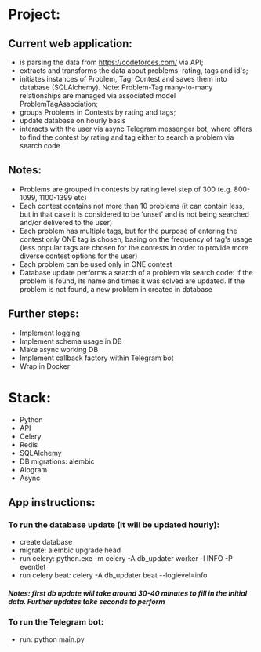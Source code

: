 # Project:

## Current web application:

* is parsing the data from https://codeforces.com/ via API;
* extracts and transforms the data about problems' rating, tags and id's;
* initiates instances of Problem, Tag, Contest and saves them into database (SQLAlchemy). Note: Problem-Tag many-to-many
  relationships are managed via associated model ProblemTagAssociation;
* groups Problems in Contests by rating and tags;
* update database on hourly basis
* interacts with the user via async Telegram messenger bot, where offers to find the contest by rating and tag either to
  search a problem via search code

## Notes:

* Problems are grouped in contests by rating level step of 300 (e.g. 800-1099, 1100-1399 etc)
* Each contest contains not more than 10 problems (it can contain less, but in that case it is considered to be 'unset'
  and is not being searched and/or delivered to the user)
* Each problem has multiple tags, but for the purpose of entering the contest only ONE tag is chosen, basing on the
  frequency of tag's usage (less popular tags are chosen for the contests in order to provide more diverse contest
  options
  for the user)
* Each problem can be used only in ONE contest
* Database update performs a search of a problem via search code: if the problem is found, its name and times it was
  solved are updated. If the problem is not found, a new problem in created in database


## Further steps:
* Implement logging
* Implement schema usage in DB
* Make async working DB
* Implement callback factory within Telegram bot
* Wrap in Docker


# Stack:

* Python
* API
* Celery
* Redis
* SQLAlchemy
* DB migrations: alembic
* Aiogram
* Async

## App instructions:


### To run the database update (it will be updated hourly):

* create database
* migrate: alembic upgrade head
* run celery: python.exe -m celery -A db_updater worker -l INFO -P eventlet
* run celery beat: celery -A db_updater beat --loglevel=info 
##### Notes: first db update will take around 30-40 minutes to fill in the initial data. Further updates take seconds to perform 

### To run the Telegram bot:

* run: python main.py